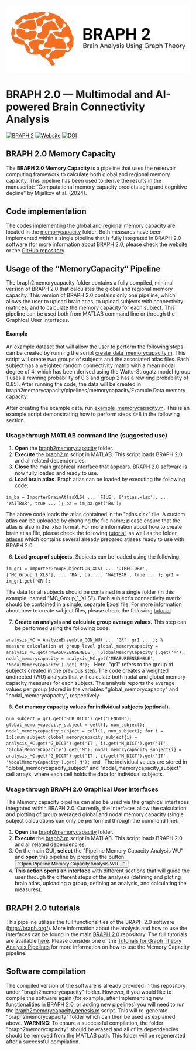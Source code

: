 ![BRAPH 2.0](braph2banner.png)


# BRAPH 2.0 — Multimodal and AI-powered Brain Connectivity Analysis

[![BRAPH 2](https://img.shields.io/twitter/url?label=BRAPH%202&style=social&url=https%3A%2F%2Ftwitter.com%2Fbraph2software)](https://twitter.com/braph2software)
[![Website](https://img.shields.io/website?up_message=braph.org&url=http%3A%2F%2Fbraph.org%2F)](http://braph.org/)
[![DOI](https://img.shields.io/badge/DOI-10.1371%2Fjournal.pone.0178798-blue)](https://doi.org/10.1371/journal.pone.0178798)


## BRAPH 2.0 Memory Capacity
The **BRAPH 2.0 Memory Capacity** is a pipeline that uses the reservoir computing framework to calculate both global and regional memory capacity. This pipeline has been used to derive the results in the manuscript: “Computational memory capacity predicts aging and cognitive decline” by Mijalkov et al. (2024).

## Code implementation
The codes implementing the global and regional memory capacity are located in the [memorycapacity](https://github.com/braph-software/MemoryCapacity/tree/develop/memorycapacity) folder. 
Both measures have been implemented within a single pipeline that is fully integrated in BRAPH 2.0 software (for more information about BRAPH 2.0, please check the [website](http://braph.org/) or the [GitHub repository](https://github.com/braph-software/BRAPH-2).

## Usage of the “MemoryCapacity” Pipeline
The braph2memorycapacity folder contains a fully compiled, minimal version of BRAPH 2.0 that calculates the global and regional memory capacity. This version of BRAPH 2.0 contains only one pipeline, which allows the user to upload brain atlas, to upload subjects with connectivity matrices, and to calculate the memory capacity for each subject. This pipeline can be used both from  MATLAB command line or through the Graphical User Interfaces. 

#### Example
An example dataset that will allow the user to perform the following steps can be created by running the script [create_data_memorycapacity.m](https://github.com/braph-software/MemoryCapacity/blob/develop/memorycapacity/create_data_memorycapacity.m). This script will create two groups of subjects and the associated atlas files. Each subject has a weighted random connectivity matrix with a mean nodal degree of 4, which has been derived using the Watts–Strogatz model (group 1 uses a rewiring probability of 0.3 and group 2 has a rewiring probability of 0.85). After running the code, the data will be created in braph2memorycapacity/pipelines/memorycapacity/Example Data memory capacity.

After creating the example data, run [example_memorycapacity.m](https://github.com/braph-software/MemoryCapacity/blob/develop/braph2memorycapacity/pipelines/memorycapacity/example_memorycapacity.m). This is an example script demonstrating how to perform steps 4-8 in the following section.

### Usage through MATLAB command line (suggested use)
1.	<b>Open</b> the [braph2memorycapacity](https://github.com/braph-software/MemoryCapacity/tree/develop/braph2memorycapacity) folder. 
2.	<b>Execute</b> the [braph2.m](https://github.com/braph-software/MemoryCapacity/blob/develop/braph2memorycapacity/braph2.m) script in MATLAB. This script loads BRAPH 2.0 and all related dependencies. 
3. <b>Close</b> the main graphical interface that appears. BRAPH 2.0 software is now fully loaded and ready to use. 
4. <b>Load brain atlas</b>. Braph atlas can be loaded by executing the following code:
 
<code>im_ba = ImporterBrainAtlasXLS( ...
    'FILE', ['atlas.xlsx'], ...
    'WAITBAR', true ...
    );
ba = im_ba.get('BA'); 
</code>

The above code loads the atlas contained in the "atlas.xlsx" file. A custom atlas can be uploaded by changing the file name; please ensure that the atlas is also in the .xlsx format. For more information about how to create brain atlas file, please check the following [tutorial](https://github.com/braph-software/BRAPH-2/tree/develop/tutorials/general/tut_ba), as well as the folder [atlases](https://github.com/braph-software/BRAPH-2/tree/develop/braph2/atlases) which contains several already prepared atlases ready to use with BRAPH 2.0.

6. <b>Load group of subjects.</b> Subjects can be loaded using the following:

<code>im_gr1 = ImporterGroupSubjectCON_XLS( ...
    'DIRECTORY', ['MC_Group_1_XLS'], ...
    'BA', ba, ...
    'WAITBAR', true ...
    );
gr1 = im_gr1.get('GR');
</code>

The data for all subjects should be contained in a single folder (in this example, named "MC_Group_1_XLS"). Each subject's connectivity matrix should be contained in a single, separate Excel file. For more information about how to create subject files, please check the following [tutorial](https://github.com/braph-software/BRAPH-2/tree/develop/tutorials/general/tut_gr_con).

7. <b>Create an analysis and calculate group average values.</b> This step can be performed using the following code:

<code>analysis_MC = AnalyzeEnsemble_CON_WU( ...
    'GR', gr1 ...
    );
% measure calculation at group level
global_memorycapacity = analysis_MC.get('MEASUREENSEMBLE', 'GlobalMemoryCapacity').get('M');
nodal_memorycapacity = analysis_MC.get('MEASUREENSEMBLE', 'NodalMemoryCapacity').get('M');
</code>
Here, "gr1" refers to the group of subjects created in the previous step. The code creates a weighted undirected (WU) analysis that will calculate both nodal and global memory capacity measures for each subject. The analysis reports the average values per group (stored in the variables "global_memorycapacity" and "nodal_memorycapacity", respectively. 

8. <b>Get memory capacity values for individual subjects (optional)</b>. 

<code>num_subject = gr1.get('SUB_DICT').get('LENGTH');
global_memorycapacity_subject = cell(1, num_subject);
nodal_memorycapacity_subject  = cell(1, num_subject);
for i = 1:1:num_subject
    global_memorycapacity_subject{i} = analysis_MC.get('G_DICT').get('IT', i).get('M_DICT').get('IT', 'GlobalMemoryCapacity').get('M');
    nodal_memorycapacity_subject{i}  = analysis_MC.get('G_DICT').get('IT', i).get('M_DICT').get('IT', 'NodalMemoryCapacity').get('M');
end
</code>
The individual values are stored in "global_memorycapacity_subject" and "nodal_memorycapacity_subject" cell arrays, where each cell holds the data for individual subjects.

### Usage through BRAPH 2.0 Graphical User Interfaces
The Memory capacity pipeline can also be used via the graphical interfaces integrated within BRAPH 2.0. Currently, the interfaces allow the calculation and plotting of group averaged global and nodal memory capacity (single subject calculations can only be performed through the command line). 
1. <b>Open</b> the [braph2memorycapacity](https://github.com/braph-software/MemoryCapacity/tree/develop/braph2memorycapacity) folder. 
2.	<b>Execute</b> the [braph2.m](https://github.com/braph-software/MemoryCapacity/blob/develop/braph2memorycapacity/braph2.m) script in MATLAB. This script loads BRAPH 2.0 and all related dependencies. 
3.	On the main GUI, <b>select</b> the "Pipeline Memory Capacity Analysis WU" and <b>open</b> this pipeline by pressing the button <button>"Open Pipeline Memory Capacity Analysis WU ..."</button>.
4.	<b>This action opens an interface</b> with different sections that will guide the user through the different steps of the analyses (defining and ploting brain atlas, uploading a group, defining an analysis, and calculating the measures).

## BRAPH 2.0 tutorials

This pipeline utilizes the full functionalities of the BRAPH 2.0 software (http://braph.org/). More information about the analysis and how to use the interfaces can be found in the main [BRAPH 2.0](https://github.com/braph-software/BRAPH-2/tree/develop) repository. The full tutorials are available [here](https://github.com/braph-software/BRAPH-2/tree/develop/tutorials). Please consider one of the [Tutorials for Graph Theory Analysis Pipelines](https://github.com/braph-software/BRAPH-2/tree/develop/tutorials/pipelines#single-layer-connectivity-pipelines) for more information on how to use the Memory Capacity pipeline.  

## Software compilation

The compiled version of the software is already provided in this repository under "braph2memorycapacity" folder. However, if you would like to compile the software again (for example, after implementing new functionalities in BRAPH 2.0, or adding new pipelines) you will need to run the [braph2memorycapacity_genesis.m](https://github.com/braph-software/MemoryCapacity/blob/develop/braph2memorycapacity_genesis.m) script. This will re-generate "braph2memorycapacity" folder which can then be used as explained above. **WARNING**: To ensure a successful compilation, the folder "braph2memorycapacity" should be erased and all of its dependencies should be removed from the MATLAB path. This folder will be regenerated after a successful compilation.

